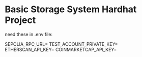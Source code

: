 # Basic Storage System Hardhat Project

need these in .env file:

SEPOLIA_RPC_URL=
TEST_ACCOUNT_PRIVATE_KEY=
ETHERSCAN_API_KEY=
COINMARKETCAP_API_KEY=
